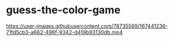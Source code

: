 # guess-the-color-game

https://user-images.githubusercontent.com/78735569/167441236-71fd5cb3-a662-496f-9342-d419b93130db.mp4
